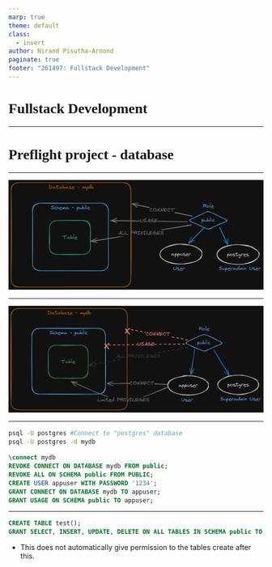 ```yaml
---
marp: true
theme: default
class:
  - invert
author: Nirand Pisutha-Arnond
paginate: true
footer: "261497: Fullstack Development"
---
```


<style>
@import url('https://fonts.googleapis.com/css2?family=Prompt:ital,wght@0,100;0,300;0,400;0,700;1,100;1,300;1,400;1,700&display=swap');

    :root {
    font-family: Prompt;
    --hl-color: #D57E7E;
}
h1 {
  font-family: Prompt
}
</style>

# Fullstack Development

---

# Preflight project - database

---

![](./img/pg_1.png)

---

![](./img/pg_2.png)

---

```bash
psql -U postgres #Connect to "postgres" database
psql -U postgres -d mydb
```

```sql
\connect mydb
REVOKE CONNECT ON DATABASE mydb FROM public;
REVOKE ALL ON SCHEMA public FROM PUBLIC;
CREATE USER appuser WITH PASSWORD '1234';
GRANT CONNECT ON DATABASE mydb TO appuser;
GRANT USAGE ON SCHEMA public TO appuser;
```

---

```sql
CREATE TABLE test();
GRANT SELECT, INSERT, UPDATE, DELETE ON ALL TABLES IN SCHEMA public TO appuser;
```

- This does not automatically give permission to the tables create after this.
